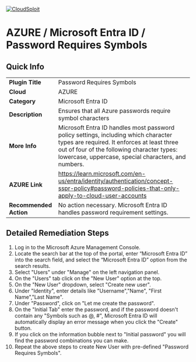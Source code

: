 [![CloudSploit](https://cloudsploit.com/img/logo-new-big-text-100.png "CloudSploit")](https://cloudsploit.com)

# AZURE / Microsoft Entra ID / Password Requires Symbols

## Quick Info

| | |
|-|-|
| **Plugin Title** | Password Requires Symbols |
| **Cloud** | AZURE |
| **Category** | Microsoft Entra ID |
| **Description** | Ensures that all Azure passwords require symbol characters |
| **More Info** | Microsoft Entra ID handles most password policy settings, including which character types are required. It enforces at least three out of four of the following character types: lowercase, uppercase, special characters, and numbers. |
| **AZURE Link** | https://learn.microsoft.com/en-us/entra/identity/authentication/concept-sspr-policy#password-policies-that-only-apply-to-cloud-user-accounts |
| **Recommended Action** | No action necessary. Microsoft Entra ID handles password requirement settings. |

## Detailed Remediation Steps

1. Log in to the Microsoft Azure Management Console.
2. Locate the search bar at the top of the portal, enter “Microsoft Entra ID” into the search field, and select the “Microsoft Entra ID” option from the search results.
3. Select "Users" under "Manage" on the left navigation panel.
4. On the "Users" tab click on the "New User" option at the top.
5. On the "New User" dropdown, select "Create new user".
6. Under "Identity", enter details like "Username","Name", "First Name","Last Name".
7. Under "Password", click on "Let me create the password".
8. On the "Initial Tab" enter the password, and if the password doesn't contain any "Symbols such as @, #", Microsoft Entra ID will automatically display an error message when you click the "Create" button. 
9. If you click on the information bubble next to "Initial password" you will find the password combinations you can make.
10. Repeat the above steps to create New User with pre-defined "Password Requires Symbols".